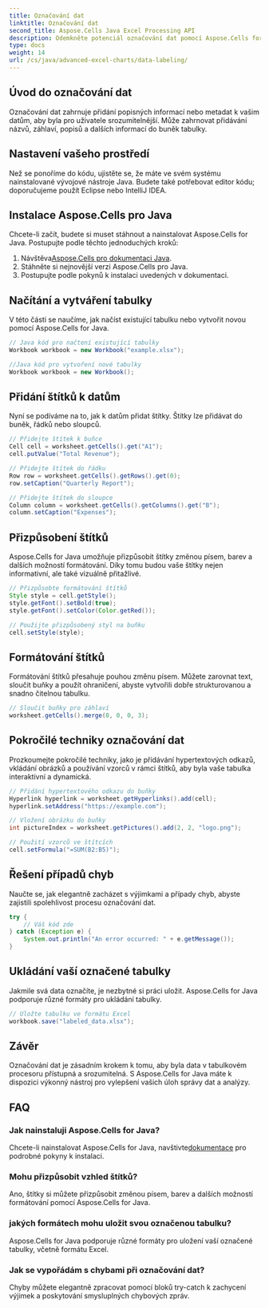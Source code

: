 ```yaml
---
title: Označování dat
linktitle: Označování dat
second_title: Aspose.Cells Java Excel Processing API
description: Odemkněte potenciál označování dat pomocí Aspose.Cells for Java. Naučte se techniky krok za krokem.
type: docs
weight: 14
url: /cs/java/advanced-excel-charts/data-labeling/
---
```


## Úvod do označování dat

Označování dat zahrnuje přidání popisných informací nebo metadat k vašim datům, aby byla pro uživatele srozumitelnější. Může zahrnovat přidávání názvů, záhlaví, popisů a dalších informací do buněk tabulky.

## Nastavení vašeho prostředí

Než se ponoříme do kódu, ujistěte se, že máte ve svém systému nainstalované vývojové nástroje Java. Budete také potřebovat editor kódu; doporučujeme použít Eclipse nebo IntelliJ IDEA.

## Instalace Aspose.Cells pro Java

Chcete-li začít, budete si muset stáhnout a nainstalovat Aspose.Cells for Java. Postupujte podle těchto jednoduchých kroků:

1.  Návštěva[Aspose.Cells pro dokumentaci Java](https://reference.aspose.com/cells/java/).
2. Stáhněte si nejnovější verzi Aspose.Cells pro Java.
3. Postupujte podle pokynů k instalaci uvedených v dokumentaci.

## Načítání a vytváření tabulky

V této části se naučíme, jak načíst existující tabulku nebo vytvořit novou pomocí Aspose.Cells for Java.

```java
// Java kód pro načtení existující tabulky
Workbook workbook = new Workbook("example.xlsx");

//Java kód pro vytvoření nové tabulky
Workbook workbook = new Workbook();
```

## Přidání štítků k datům

Nyní se podíváme na to, jak k datům přidat štítky. Štítky lze přidávat do buněk, řádků nebo sloupců.

```java
// Přidejte štítek k buňce
Cell cell = worksheet.getCells().get("A1");
cell.putValue("Total Revenue");

// Přidejte štítek do řádku
Row row = worksheet.getCells().getRows().get(0);
row.setCaption("Quarterly Report");

// Přidejte štítek do sloupce
Column column = worksheet.getCells().getColumns().get("B");
column.setCaption("Expenses");
```

## Přizpůsobení štítků

Aspose.Cells for Java umožňuje přizpůsobit štítky změnou písem, barev a dalších možností formátování. Díky tomu budou vaše štítky nejen informativní, ale také vizuálně přitažlivé.

```java
// Přizpůsobte formátování štítků
Style style = cell.getStyle();
style.getFont().setBold(true);
style.getFont().setColor(Color.getRed());

// Použijte přizpůsobený styl na buňku
cell.setStyle(style);
```

## Formátování štítků

Formátování štítků přesahuje pouhou změnu písem. Můžete zarovnat text, sloučit buňky a použít ohraničení, abyste vytvořili dobře strukturovanou a snadno čitelnou tabulku.

```java
// Sloučit buňky pro záhlaví
worksheet.getCells().merge(0, 0, 0, 3);
```

## Pokročilé techniky označování dat

Prozkoumejte pokročilé techniky, jako je přidávání hypertextových odkazů, vkládání obrázků a používání vzorců v rámci štítků, aby byla vaše tabulka interaktivní a dynamická.

```java
// Přidání hypertextového odkazu do buňky
Hyperlink hyperlink = worksheet.getHyperlinks().add(cell);
hyperlink.setAddress("https://example.com");

// Vložení obrázku do buňky
int pictureIndex = worksheet.getPictures().add(2, 2, "logo.png");

// Použití vzorců ve štítcích
cell.setFormula("=SUM(B2:B5)");
```

## Řešení případů chyb

Naučte se, jak elegantně zacházet s výjimkami a případy chyb, abyste zajistili spolehlivost procesu označování dat.

```java
try {
    // Váš kód zde
} catch (Exception e) {
    System.out.println("An error occurred: " + e.getMessage());
}
```

## Ukládání vaší označené tabulky

Jakmile svá data označíte, je nezbytné si práci uložit. Aspose.Cells for Java podporuje různé formáty pro ukládání tabulky.

```java
// Uložte tabulku ve formátu Excel
workbook.save("labeled_data.xlsx");
```

## Závěr

Označování dat je zásadním krokem k tomu, aby byla data v tabulkovém procesoru přístupná a srozumitelná. S Aspose.Cells for Java máte k dispozici výkonný nástroj pro vylepšení vašich úloh správy dat a analýzy.

## FAQ

### Jak nainstaluji Aspose.Cells for Java?

 Chcete-li nainstalovat Aspose.Cells for Java, navštivte[dokumentace](https://reference.aspose.com/cells/java/) pro podrobné pokyny k instalaci.

### Mohu přizpůsobit vzhled štítků?

Ano, štítky si můžete přizpůsobit změnou písem, barev a dalších možností formátování pomocí Aspose.Cells for Java.

### jakých formátech mohu uložit svou označenou tabulku?

Aspose.Cells for Java podporuje různé formáty pro uložení vaší označené tabulky, včetně formátu Excel.

### Jak se vypořádám s chybami při označování dat?

Chyby můžete elegantně zpracovat pomocí bloků try-catch k zachycení výjimek a poskytování smysluplných chybových zpráv.